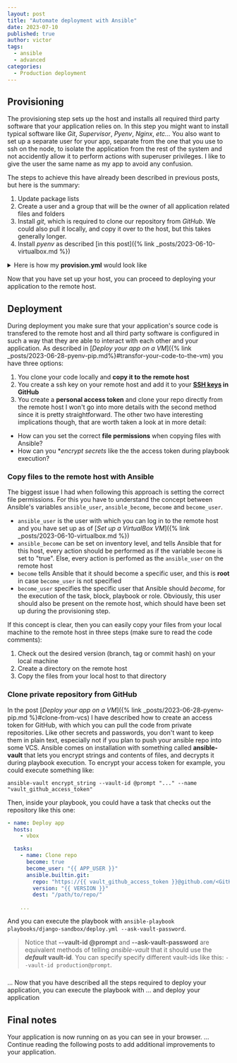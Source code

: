 ```yaml
---
layout: post
title: "Automate deployment with Ansible"
date: 2023-07-10
published: true
author: victor
tags:
  - ansible
  - advanced
categories:
  - Production deployment
---
```


## Provisioning

The provisioning step sets up the host and installs all required third party software that your application relies on.
In this step you might want to install typical software like *Git*, *Supervisor*, *Pyenv*, *Nginx*, *etc...*
You also want to set up a separate user for your app, separate from the one that you use to ssh on the node, to isolate the application from the rest of the system and not accidently allow it to perform actions with superuser privileges.
I like to give the user the same name as my app to avoid any confusion.

The steps to achieve this have already been described in previous posts, but here is the summary:
1. Update package lists
2. Create a user and a group that will be the owner of all application related files and folders
3. Install *git*, which is required to clone our repository from *GitHub*. We could also pull it locally, and copy it over to the host, but this takes generally longer.
4. Install *pyenv* as described [in this post]({% link _posts/2023-06-10-virtualbox.md %})

<p>
<details>
    <summary>Here is how my <b>provision.yml</b> would look like</summary>
    <script src="https://gist.github.com/movileanuv/65b56269df13008601e908afeb91ea01.js"></script>
</details>
</p>

Now that you have set up your host, you can proceed to deploying your application to the remote host.

## Deployment

During deployment you make sure that your application's source code is transfered to the remote host and all third party software is configured in such a way that they are able to interact with each other and your application.
As described in [*Deploy your app on a VM*]({% link _posts/2023-06-28-pyenv-pip.md%}#transfor-your-code-to-the-vm) you have three options:
1. You clone your code locally and **copy it to the remote host**
2. You create a ssh key on your remote host and add it to your **[SSH keys](https://github.com/settings/keys) in GitHub**
3. You create a **personal access token** and clone your repo directly from the remote host
I won't go into more details with the second method since it is pretty straightforward.
The other two have interesting implications though, that are worth taken a look at in more detail:
* How can you set the correct **file permissions** when copying files with Ansible?
* How can you **encrypt secrets* like the the access token during playbook execution?

### Copy files to the remote host with Ansible

The biggest issue I had when following this approach is setting the correct file permissions.
For this you have to understand the concept between Ansible's variables `ansible_user`, `ansible_become`, `become` and `become_user`.
* `ansible_user` is the user with which you can log in to the remote host and you have set up as of [*Set up a VirtualBox VM*]({% link _posts/2023-06-10-virtualbox.md %}) 
* `ansible_become` can be set on inventory level, and tells Ansible that for this host, every action should be performed as if the variable `become` is set to "true". Else, every action is perfomed as the `ansible_user` on the remote host
* `become` tells Ansible that it should become a specific user, and this is **root** in case `become_user` is not specified
* `become_user` specifies the specific user that Ansible should *become*, for the execution of the task, block, playbook or role. Obviously, this user should also be present on the remote host, which should have been set up during the provisioning step.

If this concept is clear, then you can easily copy your files from your local machine to the remote host in three steps (make sure to read the code comments):
1. Check out the desired version (branch, tag or commit hash) on your local machine
2. Create a directory on the remote host
3. Copy the files from your local host to that directory

<script src="https://gist.github.com/movileanuv/72a375ba9650f9d5e860e2cb3965148b.js"></script>

### Clone private repository from GitHub

In the post [*Deploy your app on a VM*]({% link _posts/2023-06-28-pyenv-pip.md %}#clone-from-vcs) I have described how to create an access token for GitHub, with which you can pull the code from private repositories.
Like other secrets and passwords, you don't want to keep them in plain text, especially not if you plan to push your ansible repo into some VCS.
Ansible comes on installation with something called **ansible-vault** that lets you encrypt strings and contents of files, and decrypts it during playbook execution.
To encrypt your access token for example, you could execute something like:
```
ansible-vault encrypt_string --vault-id @prompt "..." --name "vault_github_access_token"
```

Then, inside your playbook, you could have a task that checks out the repository like this one:

```yaml
- name: Deploy app
  hosts:
    - vbox

  tasks:
    - name: Clone repo
      become: true
      become_user: "{{ APP_USER }}"
      ansible.builtin.git:
        repo: "https://{{ vault_github_access_token }}@github.com/<GitHub username>/<repo name>.git"
        version: "{{ VERSION }}"
        dest: "/path/to/repo/"

    ...
```

And you can execute the playbook with `ansible-playbook playbooks/django-sandbox/deploy.yml --ask-vault-password`.

> Notice that **--vault-id @prompt** and **--ask-vault-password** are equivalent methods of telling *ansible-vault* that it should use the ***default* vault-id**.
> You can specify specify different vault-ids like this: `--vault-id production@prompt`.

### 

...
Now that you have described all the steps required to deploy your application, you can execute the playbook with ... and deploy your application

## Final notes

Your application is now running on <IP address> as you can see in your browser.
...
Continue reading the following posts to add additional improvements to your application.
